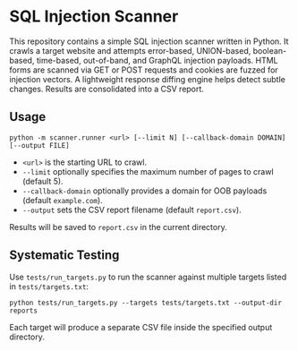 # SQL Injection Scanner

This repository contains a simple SQL injection scanner written in Python. It crawls a target website and attempts error-based, UNION-based, boolean-based, time-based, out-of-band, and GraphQL injection payloads. HTML forms are scanned via GET or POST requests and cookies are fuzzed for injection vectors. A lightweight response diffing engine helps detect subtle changes. Results are consolidated into a CSV report.

## Usage

```
python -m scanner.runner <url> [--limit N] [--callback-domain DOMAIN] [--output FILE]
```

- `<url>` is the starting URL to crawl.
- `--limit` optionally specifies the maximum number of pages to crawl (default 5).
- `--callback-domain` optionally provides a domain for OOB payloads (default `example.com`).
- `--output` sets the CSV report filename (default `report.csv`).

Results will be saved to `report.csv` in the current directory.

## Systematic Testing

Use `tests/run_targets.py` to run the scanner against multiple targets listed in `tests/targets.txt`:

```
python tests/run_targets.py --targets tests/targets.txt --output-dir reports
```

Each target will produce a separate CSV file inside the specified output directory.
